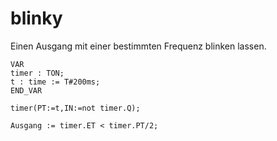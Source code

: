 # blinky

Einen Ausgang mit einer bestimmten Frequenz blinken lassen.

```
VAR
timer : TON;
t : time := T#200ms;
END_VAR

timer(PT:=t,IN:=not timer.Q);

Ausgang := timer.ET < timer.PT/2;
```

